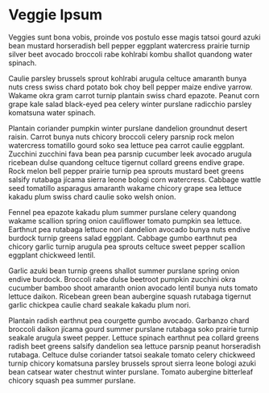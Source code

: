 Veggie Ipsum
============

Veggies sunt bona vobis, proinde vos postulo esse magis tatsoi gourd azuki bean mustard horseradish bell pepper eggplant watercress prairie turnip silver beet avocado broccoli rabe kohlrabi kombu shallot quandong water spinach.

Caulie parsley brussels sprout kohlrabi arugula celtuce amaranth bunya nuts cress swiss chard potato bok choy bell pepper maize endive yarrow. Wakame okra gram carrot turnip plantain swiss chard epazote. Peanut corn grape kale salad black-eyed pea celery winter purslane radicchio parsley komatsuna water spinach.

Plantain coriander pumpkin winter purslane dandelion groundnut desert raisin. Carrot bunya nuts chicory broccoli celery parsnip rock melon watercress tomatillo gourd soko sea lettuce pea carrot caulie eggplant. Zucchini zucchini fava bean pea parsnip cucumber leek avocado arugula ricebean dulse quandong celtuce tigernut collard greens endive grape. Rock melon bell pepper prairie turnip pea sprouts mustard beet greens salsify rutabaga jícama sierra leone bologi corn watercress. Cabbage wattle seed tomatillo asparagus amaranth wakame chicory grape sea lettuce kakadu plum swiss chard caulie soko welsh onion.

Fennel pea epazote kakadu plum summer purslane celery quandong wakame scallion spring onion cauliflower tomato pumpkin sea lettuce. Earthnut pea rutabaga lettuce nori dandelion avocado bunya nuts endive burdock turnip greens salad eggplant. Cabbage gumbo earthnut pea chicory garlic turnip arugula pea sprouts celtuce sweet pepper scallion eggplant chickweed lentil.

Garlic azuki bean turnip greens shallot summer purslane spring onion endive burdock. Broccoli rabe dulse beetroot pumpkin zucchini okra cucumber bamboo shoot amaranth onion avocado lentil bunya nuts tomato lettuce daikon. Ricebean green bean aubergine squash rutabaga tigernut garlic chickpea caulie chard seakale kakadu plum nori.

Plantain radish earthnut pea courgette gumbo avocado. Garbanzo chard broccoli daikon jícama gourd summer purslane rutabaga soko prairie turnip seakale arugula sweet pepper. Lettuce spinach earthnut pea collard greens radish beet greens salsify dandelion sea lettuce parsnip peanut horseradish rutabaga. Celtuce dulse coriander tatsoi seakale tomato celery chickweed turnip chicory komatsuna parsley brussels sprout sierra leone bologi azuki bean catsear water chestnut winter purslane. Tomato aubergine bitterleaf chicory squash pea summer purslane.

